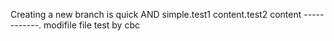 Creating a new branch is quick AND simple.test1 content.test2 content ------------.
modifile file test by cbc